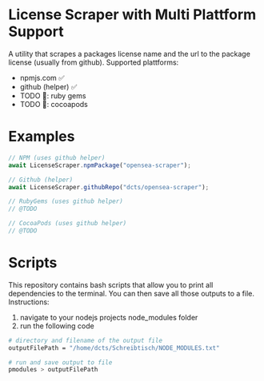 # License Scraper with Multi Plattform Support
A utility that scrapes a packages license name and the url to the package license (usually from github). Supported plattforms:
- npmjs.com ✅
- github (helper) ✅
- TODO 👷: ruby gems 
- TODO 👷: cocoapods 

# Examples
```js
// NPM (uses github helper)
await LicenseScraper.npmPackage("opensea-scraper");

// Github (helper)
await LicenseScraper.githubRepo("dcts/opensea-scraper");

// RubyGems (uses github helper)
// @TODO

// CocoaPods (uses github helper)
// @TODO
```

# Scripts
This repository contains bash scripts that allow you to print all dependencies to the terminal. You can then save all those outputs to a file. Instructions:
1. navigate to your nodejs projects node_modules folder
2. run the following code
```bash
# directory and filename of the output file
outputFilePath = "/home/dcts/Schreibtisch/NODE_MODULES.txt" 

# run and save output to file
pmodules > outputFilePath
```